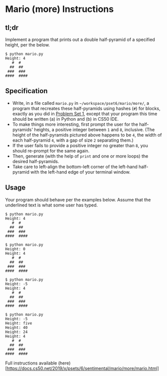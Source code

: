 # Mario (more) Instructions


## tl;dr
Implement a program that prints out a double half-pyramid of a specified height, per the below.

```
$ python mario.py
Height: 4
   #  #
  ##  ##
 ###  ###
####  ####
```


## Specification
- Write, in a file called `mario.py` in `~/workspace/pset6/mario/more/`, a program that recreates these half-pyramids using hashes (`#`) for blocks, exactly as you did in [Problem Set 1](../pSet1/mario/more/), except that your program this time should be written (a) in Python and (b) in CS50 IDE.
- To make things more interesting, first prompt the user for the half-pyramids' heights, a positive integer between `1` and `8`, inclusive. (The height of the half-pyramids pictured above happens to be `4`, the width of each half-pyramid `4`, with a gap of size `2` separating them.)
- If the user fails to provide a positive integer no greater than `8`, you should re-prompt for the same again.
- Then, generate (with the help of `print` and one or more loops) the desired half-pyramids.
- Take care to left-align the bottom-left corner of the left-hand half-pyramid with the left-hand edge of your terminal window.


## Usage
Your program should behave per the examples below. Assume that the underlined text is what some user has typed.

```
$ python mario.py
Height: 4
   #  #
  ##  ##
 ###  ###
####  ####
```

```
$ python mario.py
Height: 0
Height: 4
   #  #
  ##  ##
 ###  ###
####  ####
```

```
$ python mario.py
Height: -5
Height: 4
   #  #
  ##  ##
 ###  ###
####  ####
```

```
$ python mario.py
Height: -5
Height: five
Height: 40
Height: 24
Height: 4
   #  #
  ##  ##
 ###  ###
####  ####
```


Full instructions available (here)[https://docs.cs50.net/2019/x/psets/6/sentimental/mario/more/mario.html]